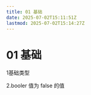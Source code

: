 ```yaml
---
title: 01 基础
date: 2025-07-02T15:11:51Z
lastmod: 2025-07-02T15:14:27Z
---
```


# 01 基础

  
1基础类型

  
2.booler 值为 false 的值

‍
